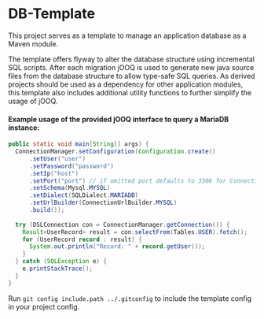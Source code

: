 # DB-Template

This project serves as a template to manage an application database as a Maven module.

The template offers flyway to alter the database structure using incremental SQL scripts. After each migration jOOQ is used to generate new java source files from the database structure to allow type-safe SQL queries. As derived projects should be used as a dependency for other application modules, this template also includes additional utility functions to further simplify the usage of jOOQ.

#### Example usage of the provided jOOQ interface to query a MariaDB instance:

```java
public static void main(String[] args) {
  ConnectionManager.setConfiguration(Configuration.create()
      .setUser("user")
      .setPassword("password")
      .setIp("host")
      .setPort("port") // if omitted port defaults to 3306 for ConnectionUrlBuilder.MYSQL
      .setSchema(Mysql.MYSQL)
      .setDialect(SQLDialect.MARIADB)
      .setUrlBuilder(ConnectionUrlBuilder.MYSQL)
      .build());
  
  try (DSLConnection con = ConnectionManager.getConnection()) {
    Result<UserRecord> result = con.selectFrom(Tables.USER).fetch();
    for (UserRecord record : result) {
      System.out.println("Record: " + record.getUser());
    }
  } catch (SQLException e) {
    e.printStackTrace();
  }
}
```

Run `git config include.path ../.gitconfig` to include the template config in your project config.
